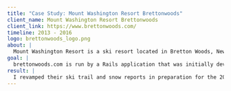```yaml
---
title: "Case Study: Mount Washington Resort Brettonwoods"
client_name: Mount Washington Resort Brettonwoods
client_link: https://www.brettonwoods.com/
timeline: 2013 - 2016
logo: brettonwoods_logo.png
about: |
  Mount Washington Resort is a ski resort located in Bretton Woods, New Hampshire.
goal: |
  brettonwoods.com is run by a Rails application that was initially developed in 2009. After losing their primary maintainer, Mount Washington Resort brought us in to make some fixes and improvements to the site.
result: |
  I revamped their ski trail and snow reports in preparation for the 2013 ski season. I continued to support the site as maintainence was required after that.
---
```

